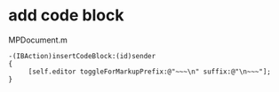 # add code block 
MPDocument.m
~~~
-(IBAction)insertCodeBlock:(id)sender
{
     [self.editor toggleForMarkupPrefix:@"~~~\n" suffix:@"\n~~~"];
}
~~~
